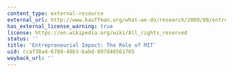 ```yaml
---
content_type: external-resource
external_url: http://www.kauffman.org/what-we-do/research/2009/08/entrepreneurial-impact-the-role-of-mit
has_external_license_warning: true
license: https://en.wikipedia.org/wiki/All_rights_reserved
status: ''
title: 'Entrepreneurial Impact: The Role of MIT'
uid: ccaf38a4-6789-48b3-babd-097d46561765
wayback_url: ''
---
```

